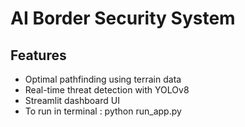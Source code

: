 # AI Border Security System

## Features
- Optimal pathfinding using terrain data
- Real-time threat detection with YOLOv8
- Streamlit dashboard UI
- To run in terminal : python run_app.py
